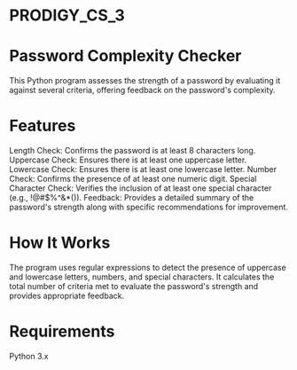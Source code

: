# PRODIGY_CS_3

# Password Complexity Checker
This Python program assesses the strength of a password by evaluating it against several criteria, offering feedback on the password's complexity.

# Features
Length Check: Confirms the password is at least 8 characters long.
Uppercase Check: Ensures there is at least one uppercase letter.
Lowercase Check: Ensures there is at least one lowercase letter.
Number Check: Confirms the presence of at least one numeric digit.
Special Character Check: Verifies the inclusion of at least one special character (e.g., !@#$%^&*()).
Feedback: Provides a detailed summary of the password's strength along with specific recommendations for improvement.

# How It Works
The program uses regular expressions to detect the presence of uppercase and lowercase letters, numbers, and special characters. It calculates the total number of criteria met to evaluate the password's strength and provides appropriate feedback.

# Requirements
Python 3.x
